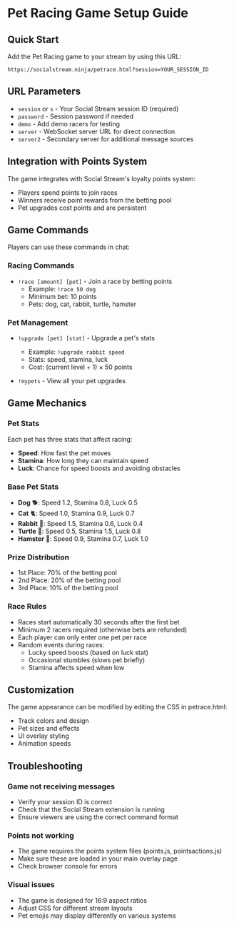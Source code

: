 # Pet Racing Game Setup Guide

## Quick Start

Add the Pet Racing game to your stream by using this URL:
```
https://socialstream.ninja/petrace.html?session=YOUR_SESSION_ID
```

## URL Parameters

- `session` or `s` - Your Social Stream session ID (required)
- `password` - Session password if needed
- `demo` - Add demo racers for testing
- `server` - WebSocket server URL for direct connection
- `server2` - Secondary server for additional message sources

## Integration with Points System

The game integrates with Social Stream's loyalty points system:
- Players spend points to join races
- Winners receive point rewards from the betting pool
- Pet upgrades cost points and are persistent

## Game Commands

Players can use these commands in chat:

### Racing Commands
- `!race [amount] [pet]` - Join a race by betting points
  - Example: `!race 50 dog`
  - Minimum bet: 10 points
  - Pets: dog, cat, rabbit, turtle, hamster

### Pet Management
- `!upgrade [pet] [stat]` - Upgrade a pet's stats
  - Example: `!upgrade rabbit speed`
  - Stats: speed, stamina, luck
  - Cost: (current level + 1) × 50 points

- `!mypets` - View all your pet upgrades

## Game Mechanics

### Pet Stats
Each pet has three stats that affect racing:
- **Speed**: How fast the pet moves
- **Stamina**: How long they can maintain speed
- **Luck**: Chance for speed boosts and avoiding obstacles

### Base Pet Stats
- **Dog** 🐕: Speed 1.2, Stamina 0.8, Luck 0.5
- **Cat** 🐈: Speed 1.0, Stamina 0.9, Luck 0.7
- **Rabbit** 🐰: Speed 1.5, Stamina 0.6, Luck 0.4
- **Turtle** 🐢: Speed 0.5, Stamina 1.5, Luck 0.8
- **Hamster** 🐹: Speed 0.9, Stamina 0.7, Luck 1.0

### Prize Distribution
- 1st Place: 70% of the betting pool
- 2nd Place: 20% of the betting pool
- 3rd Place: 10% of the betting pool

### Race Rules
- Races start automatically 30 seconds after the first bet
- Minimum 2 racers required (otherwise bets are refunded)
- Each player can only enter one pet per race
- Random events during races:
  - Lucky speed boosts (based on luck stat)
  - Occasional stumbles (slows pet briefly)
  - Stamina affects speed when low

## Customization

The game appearance can be modified by editing the CSS in petrace.html:
- Track colors and design
- Pet sizes and effects
- UI overlay styling
- Animation speeds

## Troubleshooting

### Game not receiving messages
- Verify your session ID is correct
- Check that the Social Stream extension is running
- Ensure viewers are using the correct command format

### Points not working
- The game requires the points system files (points.js, pointsactions.js)
- Make sure these are loaded in your main overlay page
- Check browser console for errors

### Visual issues
- The game is designed for 16:9 aspect ratios
- Adjust CSS for different stream layouts
- Pet emojis may display differently on various systems